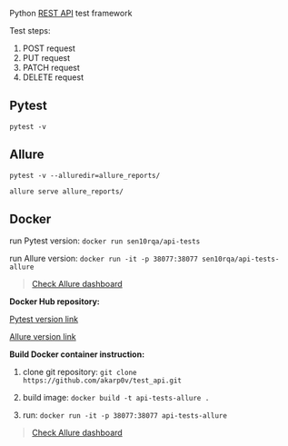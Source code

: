 Python [REST API](https://gorest.co.in) test framework

Test steps:
1. POST request
2. PUT request
3. PATCH request
4. DELETE request

Pytest
---

`pytest -v`

Allure
---

`pytest -v --alluredir=allure_reports/`

`allure serve allure_reports/`


Docker
---
run Pytest version:
`docker run sen10rqa/api-tests`

run Allure version:
`docker run -it -p 38077:38077 sen10rqa/api-tests-allure`

>[Check Allure dashboard](http://localhost:38077/index.html)

**Docker Hub repository:**

[Pytest version link](https://hub.docker.com/repository/docker/sen10rqa/api-tests)

[Allure version link](https://hub.docker.com/repository/docker/sen10rqa/api-tests-allure)

**Build Docker container instruction:**

1. clone git repository: `git clone https://github.com/akarp0v/test_api.git`

2. build image:
`docker build -t api-tests-allure .`

3. run:
`docker run -it -p 38077:38077 api-tests-allure`

>[Check Allure dashboard](http://localhost:38077/index.html)
